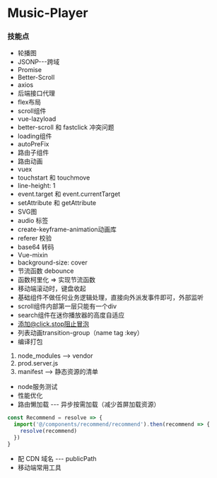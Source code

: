 # Music-Player
### 技能点
* 轮播图
* JSONP---跨域
* Promise
* Better-Scroll
* axios
* 后端接口代理
* flex布局
* scroll组件
* vue-lazyload
* better-scroll 和 fastclick 冲突问题
* loading组件
* autoPreFix
* 路由子组件
* 路由动画
* vuex
* touchstart 和 touchmove
* line-height: 1
* event.target 和 event.currentTarget
* setAttribute 和 getAttribute
* SVG图
* audio 标签
* create-keyframe-animation动画库
* referer 校验
* base64 转码
* Vue-mixin
* background-size: cover
* 节流函数 debounce
* 函数柯里化 => 实现节流函数
* 移动端滚动时，键盘收起
* 基础组件不做任何业务逻辑处理，直接向外派发事件即可，外部监听
* scroll组件内部第一层只能有一个div
* search组件在迷你播放器的高度自适应
* 添加@click.stop阻止冒泡
* 列表动画transition-group（name tag :key）
* 编译打包
1. node_modules --> vendor
2. prod.server.js
3. manifest --> 静态资源的清单
* node服务测试
* 性能优化
* 路由懒加载 --- 异步按需加载（减少首屏加载资源）
```js
const Recommend = resolve => {
  import('@/components/recommend/recommend').then(recommend => {
    resolve(recommend)
  })
}
```
* 配 CDN 域名 --- publicPath
* 移动端常用工具
